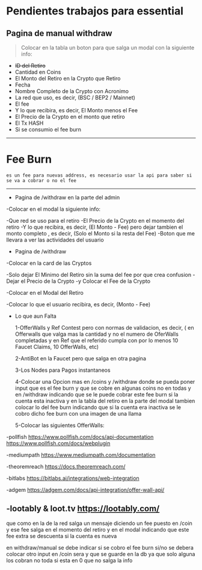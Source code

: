# Pendientes trabajos para essential

## Pagina de manual withdraw 

> Colocar en la tabla un boton para que salga un modal con la siguiente info:
   
   + ~~ID del Retiro~~
   + Cantidad en Coins
   + El Monto del Retiro en la Crypto que Retiro
   + Fecha
   + Nombre Completo de la Crypto con Acronimo
   + La red que uso, es decir, (BSC / BEP2 / Mainnet)
   + El fee
   + Y lo que recibira, es decir, El Monto menos el Fee
   + El Precio de la Crypto en el monto que retiro
   + El Tx HASH
   + Si se consumio el fee burn

---
   
# Fee Burn
	es un fee para nuevas address, es necesario usar la api para saber si se va a cobrar o no el fee

---

+ Pagina de /withdraw en la parte del admin

-Colocar en el modal la siguiente info:

   -Que red se uso para el retiro
   -El Precio de la Crypto en el momento del retiro
   -Y lo que recibira, es decir, (El Monto - Fee) pero dejar tambien el monto completo , es decir, (Solo el Monto si la resta del Fee)
   -Boton que me llevara a ver las actividades del usuario
   


+ Pagina de /withdraw

-Colocar en la card de las Cryptos

   -Solo dejar El Minimo del Retiro sin la suma del fee por que crea confusion
   -Dejar el Precio de la Crypto
   -y Colocar el Fee de la Crypto
   
-Colocar en el Modal del Retiro

   -Colocar lo que el usuario recibira, es decir, (Monto  - Fee)
   
   
+ Lo que aun Falta

   1-OfferWalls y Ref Contest pero con normas de validacion, es decir, ( en Offerwalls que valga mas la cantidad y no el numero de OferWalls completadas y en Ref que el referido cumpla con por lo menos 10 Faucet Claims, 10 OfferWalls, etc)
   
   2-AntiBot en la Faucet pero que salga en otra pagina
   
   3-Los Nodes para Pagos instantaneos
   
   4-Colocar una Opcion mas en /coins y /withdraw donde se pueda poner input que es el fee burn y que se cobre en algunas coins no en todas y en /withdraw indicando que se le puede cobrar este fee burn si la cuenta esta inactiva y en la tabla del retiro en la parte del modal tambien colocar lo del fee burn indicando que si la cuenta era inactiva se le cobro dicho fee burn con una imagen de una llama
   
   5-Colocar las siguientes OfferWalls:

-pollfish
https://www.pollfish.com/docs/api-documentation
https://www.pollfish.com/docs/webplugin

-mediumpath
https://www.mediumpath.com/documentation

-theoremreach
https://docs.theoremreach.com/

-bitlabs
https://bitlabs.ai/integrations/web-integration

-adgem
https://adgem.com/docs/api-integration/offer-wall-api/

-lootably & loot.tv
https://lootably.com/
----------------------------------------------------   
que como en la de la red salga un mensaje diciendo un fee puesto en /coin y ese fee salga en el momento del retiro y en el modal indicando que este fee extra se descuenta si la cuenta es nueva

en withdraw/manual se debe indicar si se cobro el fee burn si/no
se debera colocar otro input en /coin sera y que se guarde en la db ya que solo alguna los cobran no toda
si esta en 0 que no salga la info
